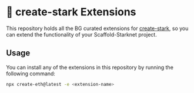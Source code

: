 # 🔌 create-stark Extensions

This repository holds all the BG curated extensions for [create-stark](https://github.com/Scaffold-Stark/create-stark), so you can extend the functionality of your Scaffold-Starknet project.

## Usage

You can install any of the extensions in this repository by running the following command:

```bash
npx create-eth@latest -e <extension-name>
```
